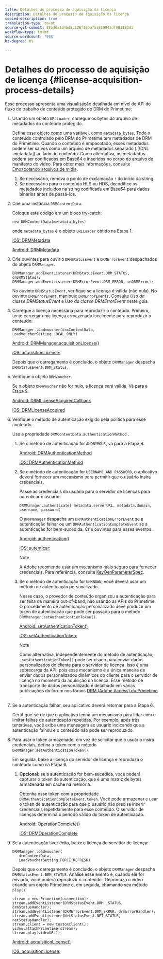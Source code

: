 ```yaml
---
title: Detalhes do processo de aquisição da licença
description: Detalhes do processo de aquisição da licença
copied-description: true
translation-type: tm+mt
source-git-commit: 89bdda1d4bd5c126f19ba75a819942df901183d1
workflow-type: tm+mt
source-wordcount: '968'
ht-degree: 0%

---
```



# Detalhes do processo de aquisição de licença {#license-acquisition-process-details}

Esse processo apresenta uma visualização detalhada em nível de API do fluxo de trabalho de conteúdo protegido do DRM do Primetime:

1. Usando um objeto `URLLoader`, carregue os bytes do arquivo de metadados do conteúdo protegido.

   Defina esse objeto como uma variável, como `metadata_bytes`. Todo o conteúdo controlado pelo DRM do Primetime tem metadados de DRM do Primetime. Quando o conteúdo é empacotado, esses metadados podem ser salvos como um arquivo de metadados separado ( [!DNL .metadata]) ao lado do conteúdo. Como alternativa, os metadados podem ser codificados em Base64 e inseridos no corpo do arquivo de manifesto do vídeo. Para obter mais informações, consulte [Empacotando arquivos de mídia](../protecting-content/packaging-media-overview/packaging-media-files.md).
   1. Se necessário, remova o ponto de exclamação `!` do início da string.
   1. Se necessário para o conteúdo HLS ou HDS, decodifice os metadados incluídos na string codificada em Base64 para dados binários antes de passá-los.
1. Crie uma instância `DRMContentData`.

   Coloque este código em um bloco try-catch:

   ```
   new DRMContentData(metadata_bytes)
   ```

   onde `metadata_bytes` é o objeto `URLLoader` obtido na Etapa 1.

   [iOS: DRMMetadata](https://help.adobe.com/en_US/primetime/api/drm-apis/client/ios/interface_d_r_m_metadata.html)

   [Android: DRMMetadata](https://help.adobe.com/en_US/primetime/api/drm-apis/client/android/index.html)

1. Crie ouvintes para ouvir o `DRMStatusEvent` e `DRMErrorEvent` despachados do objeto `DRMManager`.

   ```
   DRMManager.addEventListener(DRMStatusEvent.DRM_STATUS, onDRMStatus); 
   DRMManager.addEventListener(DRMErrorEvent.DRM_ERROR, onDRMError);
   ```

   No ouvinte `DRMStatusEvent`, verifique se a licença é válida (não nula). No ouvinte `DRMErrorEvent`, manipule `DRMErrorEvents`. Consulte *Uso da classe DRMStatusEvent* e *Uso da classe DRMErrorEvent* neste guia.

1. Carregue a licença necessária para reproduzir o conteúdo.
Primeiro, tente carregar uma licença armazenada localmente para reproduzir o conteúdo:

   ```
   DRMManager.loadvoucher(drmContentData, LoadVoucherSetting.LOCAL_ONLY)
   ```

   [Android: DRMManager.acquisitionLicense()](https://help.adobe.com/en_US/primetime/api/drm-apis/client/android/com/adobe/ave/drm/DRMManager.html#acquireLicense(com.adobe.ave.drm.DRMMetadata,%20com.adobe.ave.drm.DRMAcquireLicenseSettings,%20com.adobe.ave.drm.DRMOperationErrorCallback,%20com.adobe.ave.drm.DRMLicenseAcquiredCallback))

   [iOS: acquisitionLicense:](https://help.adobe.com/en_US/primetime/api/drm-apis/client/ios/interface_d_r_m_manager.html#a52accb5ed5b49d6e5d91277d78279f1b)

   Depois que o carregamento é concluído, o objeto `DRMManager` despacha `DRMStatusEvent.DRM_Status`.

1. Verifique o objeto `DRMVoucher`.


   Se o objeto `DRMVoucher` não for nulo, a licença será válida. Vá para a Etapa 9.

   [Android: DRMLicenseAcquiredCallback](https://help.adobe.com/en_US/primetime/api/drm-apis/client/android/com/adobe/ave/drm/DRMLicenseAcquiredCallback.html)

   [iOS: DRMLicenseAcquired](https://help.adobe.com/en_US/primetime/api/drm-apis/client/ios/_d_r_m_interface_8h.html#afe5a9e3a003f312ee268d9b00927fa6d)
1. Verifique o método de autenticação exigido pela política para esse conteúdo.

   Use a propriedade `DRMContentData.authenticationMethod` .
   1. Se o método de autenticação for `ANONYMOUS`, vá para a Etapa 9. 

      [Android: DRMAuthenticationMethod](https://help.adobe.com/en_US/primetime/api/drm-apis/client/android/index.html?com/adobe/ave/drm/DRMLicenseAcquiredCallback.html)

      [iOS: DRMAuthenticationMethod](https://help.adobe.com/en_US/primetime/api/drm-apis/client/ios/_d_r_m_interface_8h.html#a2003f29af93898b52a4123c2dd92c457)
   1. Se o método de autenticação for `USERNAME_AND_PASSWORD`, o aplicativo deverá fornecer um mecanismo para permitir que o usuário insira credenciais.

      Passe as credenciais do usuário para o servidor de licenças para autenticar o usuário:

      ```
      DRMManager.authenticate( metadata.serverURL, metadata.domain, username, password)
      ```

      O `DRMManager` despacha um `DRMAuthenticationErrorEvent` se a autenticação falhar ou um `DRMAuthenticationCompleteEvent` se a autenticação for bem-sucedida. Crie ouvintes para esses eventos.

      [Android: authentication()](https://help.adobe.com/en_US/primetime/api/drm-apis/client/android/com/adobe/ave/drm/DRMManager.html#authenticate(com.adobe.ave.drm.DRMMetadata,%20java.lang.String,%20java.lang.String,%20java.lang.String,%20java.lang.String,%20com.adobe.ave.drm.DRMOperationErrorCallback,%20com.adobe.ave.drm.DRMAuthenticationCompleteCallback))

      [iOS: autenticar:](https://help.adobe.com/en_US/primetime/api/drm-apis/client/ios/interface_d_r_m_manager.html#a169c1441f196a834094a8e0f5ecb4aca)

      >[!NOTE]
      >
      >A Adobe recomenda usar um mecanismo mais seguro para fornecer credenciais. Para referência, consulte [KeyGenParameterSpec](https://developer.android.com/reference/android/security/keystore/KeyGenParameterSpec.html).

   1. Se o método de autenticação for `UNKNOWN`, você deverá usar um método de autenticação personalizado.

      Nesse caso, o provedor de conteúdo organizou a autenticação para ser feita de maneira out-of-band, não usando as APIs do Primetime. O procedimento de autenticação personalizado deve produzir um token de autenticação que pode ser passado para o método `DRMManager.setAuthenticationToken()`.

      [Android: setAuthenticationToken()](https://help.adobe.com/en_US/primetime/api/drm-apis/client/android/com/adobe/ave/drm/DRMManager.html#setAuthenticationToken(com.adobe.ave.drm.DRMMetadata,%20java.lang.String,%20byte[],%20com.adobe.ave.drm.DRMOperationErrorCallback,%20com.adobe.ave.drm.DRMOperationCompleteCallback))

      [iOS: setAuthenticationToken:](https://help.adobe.com/en_US/primetime/api/drm-apis/client/ios/interface_d_r_m_manager.html#a17884b5d9bcc5b0b39503f61140f9b09)

      >[!NOTE]
      >
      >Como alternativa, independentemente do método de autenticação, `.setAuthenticationToken()` pode ser usado para enviar dados personalizados do cliente para o servidor de licença. Isso é uma sobrecarga da API, pois esse mecanismo é a única maneira de enviar dados personalizados dinâmicos do cliente para o servidor de licença no momento da aquisição da licença. Esse método de transporte de dados personalizado é detalhado em várias publicações do fórum nos fóruns [DRM (Adobe Access) do Primetime ](https://forums.adobe.com/community/adobe_access).

1. Se a autenticação falhar, seu aplicativo deverá retornar para a Etapa 6.

   Certifique-se de que o aplicativo tenha um mecanismo para lidar com e limitar falhas de autenticação repetidas. Por exemplo, após três tentativas, você exibe uma mensagem ao usuário indicando que a autenticação falhou e o conteúdo não pode ser reproduzido.
1. Para usar o token armazenado, em vez de solicitar que o usuário insira credenciais, defina o token com o método `DRMManager.setAuthenticationToken()`.

   Em seguida, baixe a licença do servidor de licença e reproduza o conteúdo como na Etapa 6.
   1. **Opcional:** se a autenticação for bem-sucedida, você poderá capturar o token de autenticação, que é uma matriz de bytes armazenada em cache na memória.

      Obtenha esse token com a propriedade `DRMAuthenticationCompleteEvent.token`. Você pode armazenar e usar o token de autenticação para que o usuário não precise inserir credenciais repetidamente para esse conteúdo. O servidor de licenças determina o período válido do token de autenticação.

      [Android: OperationComplete()](https://help.adobe.com/en_US/primetime/api/drm-apis/client/android/com/adobe/ave/drm/DRMOperationCompleteCallback.html)

      [iOS: DRMOperationComplete](https://help.adobe.com/en_US/primetime/api/drm-apis/client/ios/_d_r_m_interface_8h.html#a5f2392ec6661b51bf7b0df71cd514731)
1. Se a autenticação tiver êxito, baixe a licença do servidor de licença:

   ```
   DRMManager.loadvoucher( 
      drmContentData, 
      LoadVoucherSetting.FORCE_REFRESH)
   ```

   Depois que o carregamento é concluído, o objeto `DRMManager` despacha `DRMStatusEvent.DRM_STATUS`. Analise esse evento e, quando ele for enviado, você poderá reproduzir o conteúdo.  Reproduza o vídeo criando um objeto Primetime e, em seguida, chamando seu método `play()`:

   ```
   stream = new Primetime(connection); 
   stream.addEventListener(DRMStatusEvent.DRM _STATUS, drmStatusHandler); 
   stream.addEventListener(DRMErrorEvent.DRM_ERROR, drmErrorHandler); 
   stream.addEventListener(NetStatusEvent.NET_STATUS, netStatusHandler); 
   stream.client = new CustomClient(); 
   video.attachPrimetime(stream); 
   stream.play(videoURL);
   ```

   [Android: acquisitionLicense()](https://help.adobe.com/en_US/primetime/api/drm-apis/client/android/com/adobe/ave/drm/DRMManager.html#acquireLicense(com.adobe.ave.drm.DRMMetadata,%20com.adobe.ave.drm.DRMAcquireLicenseSettings,%20com.adobe.ave.drm.DRMOperationErrorCallback,%20com.adobe.ave.drm.DRMLicenseAcquiredCallback))

   [iOS: acquisitionLicense:](https://help.adobe.com/en_US/primetime/api/drm-apis/client/ios/interface_d_r_m_manager.html#a52accb5ed5b49d6e5d91277d78279f1b)